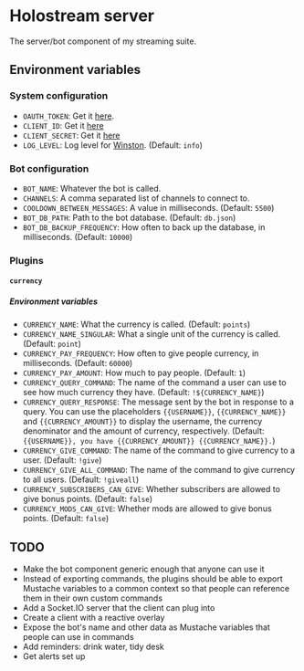# Holostream server

The server/bot component of my streaming suite.

## Environment variables

### System configuration

* `OAUTH_TOKEN`: Get it [here](https://twitchapps.com/tmi/).
* `CLIENT_ID`: Get it [here](https://www.twitch.tv/kraken/oauth2/clients)
* `CLIENT_SECRET`: Get it [here](https://www.twitch.tv/kraken/oauth2/clients)
* `LOG_LEVEL`: Log level for [Winston](https://github.com/winstonjs/winston#using-logging-levels). (Default: `info`)

### Bot configuration

* `BOT_NAME`: Whatever the bot is called.
* `CHANNELS`: A comma separated list of channels to connect to.
* `COOLDOWN_BETWEEN_MESSAGES`: A value in milliseconds. (Default: `5500`)
* `BOT_DB_PATH`: Path to the bot database. (Default: `db.json`)
* `BOT_DB_BACKUP_FREQUENCY`: How often to back up the database, in milliseconds. (Default: `10000`)

### Plugins

#### `currency`

##### Environment variables

* `CURRENCY_NAME`: What the currency is called. (Default: `points`)
* `CURRENCY_NAME_SINGULAR`: What a single unit of the currency is called. (Default: `point`)
* `CURRENCY_PAY_FREQUENCY`: How often to give people currency, in milliseconds. (Default: `60000`)
* `CURRENCY_PAY_AMOUNT`: How much to pay people. (Default: `1`)
* `CURRENCY_QUERY_COMMAND`: The name of the command a user can use to see how much currency they have. (Default: `!${CURRENCY_NAME}`)
* `CURRENCY_QUERY_RESPONSE`: The message sent by the bot in response to a query. You can use the placeholders `{{USERNAME}}`, `{{CURRENCY_NAME}}` and `{{CURRENCY_AMOUNT}}` to display the username, the currency denominator and the amount of currency, respectively. (Default: `{{USERNAME}}, you have {{CURRENCY_AMOUNT}} {{CURRENCY_NAME}}.`)
* `CURRENCY_GIVE_COMMAND`: The name of the command to give currency to a user. (Default: `!give`)
* `CURRENCY_GIVE_ALL_COMMAND`: The name of the command to give currency to all users. (Default: `!giveall`)
* `CURRENCY_SUBSCRIBERS_CAN_GIVE`: Whether subscribers are allowed to give bonus points. (Default: `false`)
* `CURRENCY_MODS_CAN_GIVE`: Whether mods are allowed to give bonus points. (Default: `false`)

## TODO

* Make the bot component generic enough that anyone can use it
* Instead of exporting commands, the plugins should be able to export Mustache variables to a common context so that people can reference them in their own custom commands
* Add a Socket.IO server that the client can plug into
* Create a client with a reactive overlay
* Expose the bot's name and other data as Mustache variables that people can use in commands
* Add reminders: drink water, tidy desk
* Get alerts set up